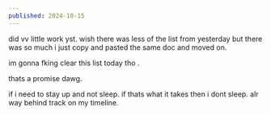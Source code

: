 ```yaml
---
published: 2024-10-15
---
```


did vv little work yst. wish there was less of the list from yesterday but there was so much i just copy and pasted the same doc and moved on. 

im gonna fking clear this list today tho
.

thats a promise dawg.

if i need to stay up and not sleep. if thats what it takes then i dont sleep. alr way behind track on my timeline.